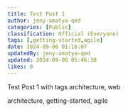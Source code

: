 ```yaml
---
title: Test Post 1
author: jeny-amatya-qed
categories: [Public]
classification: Official (Everyone)
tags: [,getting-started,agile]
date: 2024-09-06 01:16:07 
updatedBy: jeny-amatya-qed
updated: 2024-09-06 05:46:30 
likes: 0
---
```


Test Post 1 with tags architecture, web

architecture, getting-started, agile
